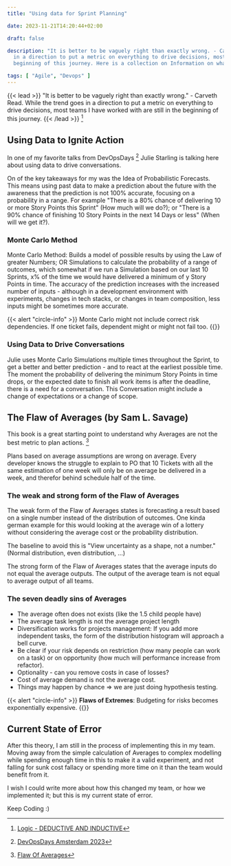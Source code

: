 ```yaml
---
title: "Using data for Sprint Planning"

date: 2023-11-21T14:20:44+02:00

draft: false

description: "It is better to be vaguely right than exactly wrong. - Carveth Read. While the trend goes
  in a direction to put a metric on everything to drive decisions, most teams I have worked with are still in the
  beginning of this journey. Here is a collection on Information on what, how, and why to collect Data for project planning"

tags: [ "Agile", "Devops" ]
---
```


{{< lead >}}
"It is better to be vaguely right than exactly wrong." - Carveth Read. While the trend goes
in a direction to put a metric on everything to drive decisions, most teams I have worked with are still in the
beginning of this journey.
{{< /lead >}}
[^carveth]
[^carveth]: [Logic - DEDUCTIVE AND INDUCTIVE](https://www.gutenberg.org/files/18440/18440-h/18440-h.html)

## Using Data to Ignite Action

In one of my favorite talks from DevOpsDays [^devopsdays] Julie Starling is talking here about using data to drive
conversations.
[^devopsdays]: [DevOpsDays Amsterdam 2023](https://www.youtube.com/watch?v=91l3rtL81xs)

On of the key takeaways for my was the Idea of Probabilistic Forecasts. This means using past data to make a prediction
about the future with the awareness that the prediction is not 100% accurate, focusing on a probability in a range.
For example "There is a 80% chance of delivering 10 or more Story Points this Sprint" (How much will we do?);
or "There is a 90% chance of finishing 10 Story Points in the next 14 Days or less" (When will we get it?).

### Monte Carlo Method

Monte Carlo Method: Builds a model of possible results by using the Law of greater
Numbers; OR Simulations to calculate the probability of a range of outcomes, which somewhat if we run a
Simulation based on our last 10 Sprints, x% of the time we would have delivered a minimum of y Story Points in time.
The accuracy of the prediction increases with the increased number of inputs - although in a development environment
with experiments, changes in tech stacks, or changes in team composition, less inputs might be sometimes more accurate.

{{< alert "circle-info" >}}
Monte Carlo might not include correct risk dependencies. If one ticket fails, dependent might or might not fail too.
{{</alert >}}

### Using Data to Drive Conversations

Julie uses Monte Carlo Simulations multiple times throughout the Sprint, to get a better and better prediction - and to
react at the earliest possible time. The moment the probability of delivering the minimum Story Points in time drops, or
the expected date to finish all work items is after the deadline, there is a need for a conversation.
This Conversation might include a change of expectations or a change of scope.

## The Flaw of Averages (by Sam L. Savage)

This book is a great starting point to understand why Averages are not the best metric to plan actions.  [^flaws]
[^flaws]: [Flaw Of Averages](https://www.flawofaverages.com/foa-overview)

Plans based on average assumptions are wrong on average. Every developer knows the struggle to explain to PO that 10
Tickets with all the same estimation of one week will only be on average be delivered in a week, and therefor
behind schedule half of the time.

### The weak and strong form of the Flaw of Averages

The weak form of the Flaw of Averages states is forecasting a result based on a single number instead of the
distribution
of outcomes. One kinda german example for this would looking at the average win of a lottery without considering the
average cost or the probability distribution.

The baseline to avoid this is "View uncertainty as a shape, not a number." (Normal distribution, even distribution, ...)

The strong form of the Flaw of Averages states that the average inputs do not equal the average outputs. The output of
the average team is not equal to average output of all teams.

### The seven deadly sins of Averages

* The average often does not exists (like the 1.5 child people have)
* The average task length is not the average project length
* Diversification works for projects management: If you add more independent tasks, the form of the distribution
  histogram will approach a bell curve.
* Be clear if your risk depends on restriction (how many people can work on a task) or on opportunity (how much will
  performance increase from refactor).
* Optionality - can you remove costs in case of losses?
* Cost of average demand is not the average cost.
* Things may happen by chance => we are just doing hypothesis testing.

{{< alert "circle-info" >}} **Flaws of Extremes**: Budgeting for risks becomes exponentially expensive.
{{</alert >}}

## Current State of Error

After this theory, I am still in the process of implementing this in my team. Moving away from the simple
calculation of Averages to complex modelling while spending enough time in this to make it a valid experiment, and not
falling for sunk cost fallacy or spending more time on it than the team would benefit from it.

I wish I could write more about how this changed my team, or how we implemented it; but this is my current state of
error.

Keep Coding :) 
